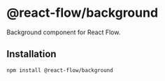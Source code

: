 # @react-flow/background

Background component for React Flow.

## Installation 

```sh 
npm install @react-flow/background
```

